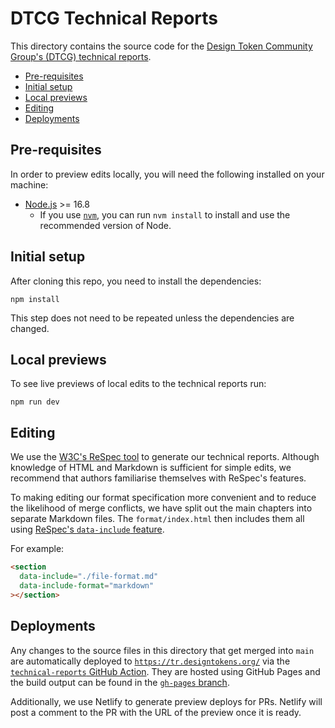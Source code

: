 # DTCG Technical Reports

This directory contains the source code for the [Design Token Community Group's (DTCG) technical reports](https://tr.designtokens.org/).

<!-- TOC depthfrom:2 -->

- [Pre-requisites](#pre-requisites)
- [Initial setup](#initial-setup)
- [Local previews](#local-previews)
- [Editing](#editing)
- [Deployments](#deployments)

<!-- /TOC -->

## Pre-requisites

In order to preview edits locally, you will need the following installed on your machine:

- [Node.js](https://nodejs.org/en/) >= 16.8
  - If you use [`nvm`](https://github.com/nvm-sh/nvm), you can run `nvm install` to install and use the recommended version of Node.

## Initial setup

After cloning this repo, you need to install the dependencies:

```
npm install
```

This step does not need to be repeated unless the dependencies are changed.

## Local previews

To see live previews of local edits to the technical reports run:

```
npm run dev
```

## Editing

We use the [W3C's ReSpec tool](https://respec.org/docs/) to generate our technical reports. Although knowledge of HTML and Markdown is sufficient for simple edits, we recommend that authors familiarise themselves with ReSpec's features.

To making editing our format specification more convenient and to reduce the likelihood of merge conflicts, we have split out the main chapters into separate Markdown files. The `format/index.html` then includes them all using [ReSpec's `data-include` feature](https://respec.org/docs/#data-include).

For example:

```html
<section
  data-include="./file-format.md"
  data-include-format="markdown"
></section>
```

## Deployments

Any changes to the source files in this directory that get merged into `main` are automatically deployed to [`https://tr.designtokens.org/`](https://tr.designtokens.org/) via the [`technical-reports` GitHub Action](../.github/workflows/technical-reports.yml). They are hosted using GitHub Pages and the build output can be found in the [`gh-pages` branch](https://github.com/design-tokens/community-group/tree/gh-pages).

Additionally, we use Netlify to generate preview deploys for PRs. Netlify will post a comment to the PR with the URL of the preview once it is ready.

